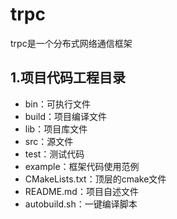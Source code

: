 # trpc
trpc是一个分布式网络通信框架
## 1.项目代码工程目录
- bin：可执行文件
- build：项目编译文件
- lib：项目库文件
- src：源文件
- test：测试代码
- example：框架代码使用范例
- CMakeLists.txt：顶层的cmake文件
- README.md：项目自述文件
- autobuild.sh：一键编译脚本
